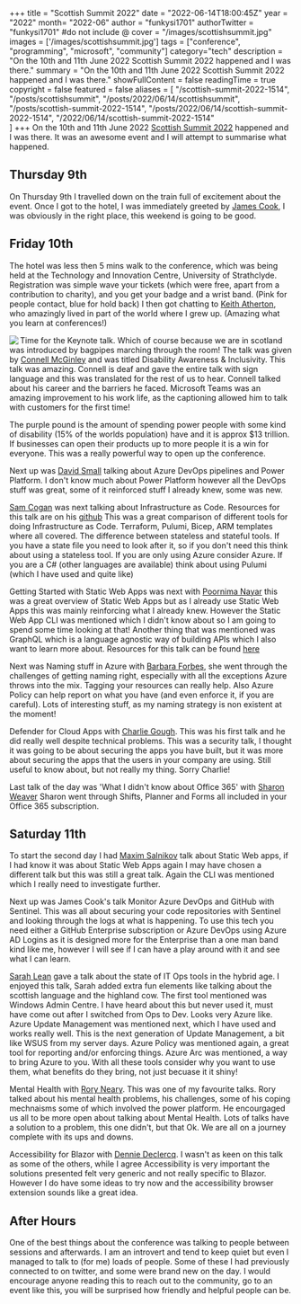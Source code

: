+++
title = "Scottish Summit 2022"
date = "2022-06-14T18:00:45Z"
year = "2022"
month= "2022-06"
author = "funkysi1701"
authorTwitter = "funkysi1701" #do not include @
cover = "/images/scottishsummit.jpg"
images = ['/images/scottishsummit.jpg']
tags = ["conference", "programming", "microsoft", "community"]
category="tech"
description =  "On the 10th and 11th June 2022 Scottish Summit 2022 happened and I was there."
summary = "On the 10th and 11th June 2022 Scottish Summit 2022 happened and I was there."
showFullContent = false
readingTime = true
copyright = false
featured = false
aliases = [
    "/scottish-summit-2022-1514",
    "/posts/scottishsummit",
    "/posts/2022/06/14/scottishsummit",
    "/posts/scottish-summit-2022-1514",
    "/posts/2022/06/14/scottish-summit-2022-1514",
    "/2022/06/14/scottish-summit-2022-1514"    
]
+++
On the 10th and 11th June 2022 [Scottish Summit 2022](https://scottishsummit.com/) happened and I was there. It was an awesome event and I will attempt to summarise what happened.

## Thursday 9th

On Thursday 9th I travelled down on the train full of excitement about the event. Once I got to the hotel, I was immediately greeted by [James Cook](https://twitter.com/OfficialCookJ), I was obviously in the right place, this weekend is going to be good.

## Friday 10th

The hotel was less then 5 mins walk to the conference, which was being held at the Technology and Innovation Centre, University of Strathclyde. Registration was simple wave your tickets (which were free, apart from a contribution to charity), and you get your badge and a wrist band. (Pink for people contact, blue for hold back) I then got chatting to [Keith Atherton](https://twitter.com/MrKeithAtherton), who amazingly lived in part of the world where I grew up. (Amazing what you learn at conferences!)

<img src="/images/scottishsummit.jpg" align="left" >Time for the Keynote talk. Which of course because we are in scotland was introduced by bagpipes marching through the room! The talk was given by [Connell McGinley](https://twitter.com/cmcginley) and was titled Disability Awareness & Inclusivity. This talk was amazing. Connell is deaf and gave the entire talk with sign language and this was translated for the rest of us to hear. Connell talked about his career and the barriers he faced. Microsoft Teams was an amazing improvement to his work life, as the captioning allowed him to talk with customers for the first time!

The purple pound is the amount of spending power people with some kind of disability (15% of the worlds population) have and it is approx $13 trillion. If businesses can open their products up to more people it is a win for everyone. This was a really powerful way to open up the conference.

Next up was [David Small](https://twitter.com/davesmall28) talking about Azure DevOps pipelines and Power Platform. I don't know much about Power Platform however all the DevOps stuff was great, some of it reinforced stuff I already knew, some was new.

[Sam Cogan](https://twitter.com/samcogan) was next talking about Infrastructure as Code. Resources for this talk are on his [github](https://github.com/sam-cogan/events/tree/main/Scottish%20Summit%202022) This was a great comparison of different tools for doing Infrastructure as Code. Terraform, Pulumi, Bicep, ARM templates where all covered. The difference between stateless and stateful tools. If you have a state file you need to look after it, so if you don't need this think about using a stateless tool. If you are only using Azure consider Azure. If you are a C# (other languages are available) think about using Pulumi (which I have used and quite like)

Getting Started with Static Web Apps was next with [Poornima Nayar](https://twitter.com/PoornimaNayar) this was a great overview of Static Web Apps but as I already use Static Web Apps this was mainly reinforcing what I already knew. However the Static Web App CLI was mentioned which I didn't know about so I am going to spend some time looking at that! Another thing that was mentioned was GraphQL which is a language agnostic way of building APIs which I also want to learn more about. Resources for this talk can be found [here](https://poornimanayar.co.uk/community/resources-for-my-talk-at-azure-thursdays-july-2021/)

Next was Naming stuff in Azure with [Barbara Forbes](https://twitter.com/Ba4bes), she went through the challenges of getting naming right, especially with all the exceptions Azure throws into the mix. Tagging your resources can really help. Also Azure Policy can help report on what you have (and even enforce it, if you are careful). Lots of interesting stuff, as my naming strategy is non existent at the moment!

Defender for Cloud Apps with [Charlie Gough](https://twitter.com/getofmeland). This was his first talk and he did really well despite technical problems. This was a security talk, I thought it was going to be about securing the apps you have built, but it was more about securing the apps that the users in your company are using. Still useful to know about, but not really my thing. Sorry Charlie!

Last talk of the day was 'What I didn't know about Office 365' with [Sharon Weaver](https://twitter.com/sharoneweaver) Sharon went through Shifts, Planner and Forms all included in your Office 365 subscription. 

## Saturday 11th

To start the second day I had [Maxim Salnikov](https://twitter.com/webmaxru) talk about Static Web apps, if I had know it was about Static Web Apps again I may have chosen a different talk but this was still a great talk. Again the CLI was mentioned which I really need to investigate further. 

Next up was James Cook's talk Monitor Azure DevOps and GitHub with Sentinel. This was all about securing your code repositories with Sentinel and looking through the logs at what is happening. To use this tech you need either a GitHub Enterprise subscription or Azure DevOps using Azure AD Logins as it is designed more for the Enterprise than a one man band kind like me, however I will see if I can have a play around with it and see what I can learn.

[Sarah Lean](https://twitter.com/TechieLass) gave a talk about the state of IT Ops tools in the hybrid age. I enjoyed this talk, Sarah added extra fun elements like talking about the scottish language and the highland cow. The first tool mentioned was Windows Admin Centre. I have heard about this but never used it, must have come out after I switched from Ops to Dev. Looks very Azure like. Azure Update Management was mentioned next, which I have used and works really well. This is the next generation of Update Management, a bit like WSUS from my server days. Azure Policy was mentioned again, a great tool for reporting and/or enforcing things. Azure Arc was mentioned, a way to bring Azure to you. With all these tools consider why you want to use them, what benefits do they bring, not just becuase it it shiny!

Mental Health with [Rory Neary](https://twitter.com/AzureRory). This was one of my favourite talks. Rory talked about his mental health problems, his challenges, some of his coping mechnaisms some of which involved the power platform. He encourgaged us all to be more open about talking about Mental Health. Lots of talks have a solution to a problem, this one didn't, but that Ok. We are all on a journey complete with its ups and downs.

Accessibility for Blazor with [Dennie Declercq](https://twitter.com/DennieDeclercq). I wasn't as keen on this talk as some of the others, while I agree Accessibility is very important the solutions presented felt very generic and not really specific to Blazor. However I do have some ideas to try now and the accessibility browser extension sounds like a great idea.

## After Hours

One of the best things about the conference was talking to people between sessions and afterwards. I am an introvert and tend to keep quiet but even I managed to talk to (for me) loads of people. Some of these I had previously connected to on twitter, and some were brand new on the day. I would encourage anyone reading this to reach out to the community, go to an event like this, you will be surprised how friendly and helpful people can be. 